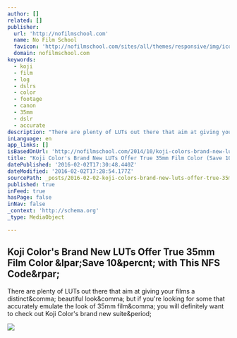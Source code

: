 ```yaml
---
author: []
related: []
publisher:
  url: 'http://nofilmschool.com'
  name: No Film School
  favicon: 'http://nofilmschool.com/sites/all/themes/responsive/img/icons/favicon.ico'
  domain: nofilmschool.com
keywords:
  - koji
  - film
  - log
  - dslrs
  - color
  - footage
  - canon
  - 35mm
  - dslr
  - accurate
description: "There are plenty of LUTs out there that aim at giving your films a distinct, beautiful look, but if you're looking for some that accurately emulate the look of 35mm film, you will definitely want to check out Koji Color's brand new suite."
inLanguage: en
app_links: []
isBasedOnUrl: 'http://nofilmschool.com/2014/10/koji-colors-brand-new-luts-offer-true-35mm-film-color-save-10-nfs-code'
title: "Koji Color's Brand New LUTs Offer True 35mm Film Color (Save 10% with This NFS Code)"
datePublished: '2016-02-02T17:30:48.440Z'
dateModified: '2016-02-02T17:28:54.177Z'
sourcePath: _posts/2016-02-02-koji-colors-brand-new-luts-offer-true-35mm-film-color-save.md
published: true
inFeed: true
hasPage: false
inNav: false
_context: 'http://schema.org'
_type: MediaObject

---
```

<article style=""><h1>Koji Color's Brand New LUTs Offer True 35mm Film Color &amp;lpar;Save 10&amp;percnt; with This NFS Code&amp;rpar;</h1><p>There are plenty of LUTs out there that aim at giving your films a distinct&amp;comma; beautiful look&amp;comma; but if you're looking for some that accurately emulate the look of 35mm film&amp;comma; you will definitely want to check out Koji Color's brand new suite&amp;period;</p><img src="http://nofilmschool.com/sites/default/files/styles/facebook/public/koji-color.png?itok=Uwcv9_5z" /></article>